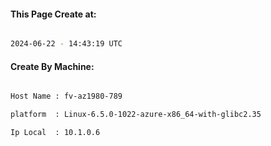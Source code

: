 
   
#### This Page Create at:

```bash

2024-06-22 - 14:43:19 UTC

```

#### Create By Machine:

```bash

Host Name : fv-az1980-789

platform  : Linux-6.5.0-1022-azure-x86_64-with-glibc2.35

Ip Local  : 10.1.0.6

```

